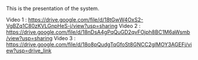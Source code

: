 This is the presentation of the system.

Video 1 : https://drive.google.com/file/d/18tGwW4OxS2-VgBZq1C80zKVLGnpHeS-j/view?usp=sharing
Video 2 : https://drive.google.com/file/d/18nDsA4gPqQuGD2qvFOjph8BC1M6aWsmb/view?usp=sharing
Video 3 : https://drive.google.com/file/d/18o8pQudgTqGfoSt8GNCC2gIMOY3AGEFj/view?usp=drive_link
